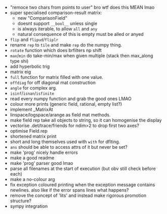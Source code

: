 - "remoce two chars from points to user" bro wtf does this MEAN lmao
- super specialised comparison-result matrix:
    - new "ComparisonField"
    - doesnt support `__bool__` unless single
    - is always iterable, to allow `all` and `any`
    - natural consequence of this is empty must be alled or anyed
- `flip` and `flipud`/`fliplr`
- rename `rep` to `tile` and make `rep` do the numpy thing.
- `rotate` function which does brfilters np shift
- `max`/`min` do take-min/max when given multiple (stack then max_along type shi)
- add hyperbolic trig
- matrix eig
- `full` function for matrix filled with one value.
- `offdiag` for off diagonal mat construction
- `angle` for complex arg.
- `isinf`/`isnan`/`isfinite`
- read every numpy function and grab the good ones LMAO
- colour more prints (generic field, rational, empty list?)
- implement _MatrixAt
- linspace/logspace/arange as field mat methods.
- make field rep take all objects to string, so it can homogenise the display
- vectorise .det/trace/friends for ndim>2 to drop first two axes?
- optimise Field.rep
- shortened matrix print
- short and long themselves used with `with` for dflting.
- `ans` should be able to access attrs of it but never be set?
- make 'prog' nicely handle errors
- make a good readme
- make 'prog' parser good lmao
- parse all filenames at the start of execution (but obv still check before each)
- make a no-colour arg
- fix exception coloured printing when the exception message contains newlines.
    also like if the error spans lines what happens?
- remove the concept of 'lits' and instead make rigorous promotion structure?
- sympy integration
